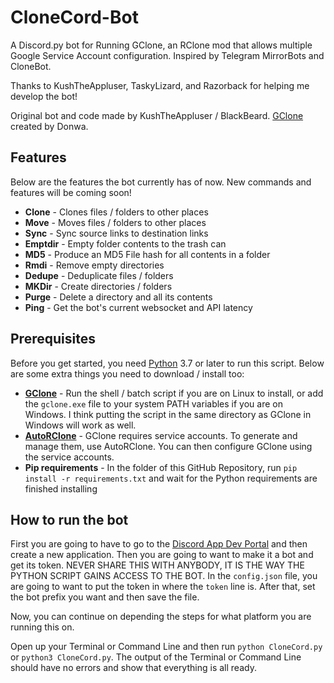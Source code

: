 # CloneCord-Bot
A Discord.py bot for Running GClone, an RClone mod that allows multiple Google Service Account configuration. Inspired by Telegram MirrorBots and CloneBot.

Thanks to KushTheAppluser, TaskyLizard, and Razorback for helping me develop the bot!

Original bot and code made by KushTheAppluser / BlackBeard. [GClone](https://github.com/donwa/gclone) created by Donwa.

## Features
Below are the features the bot currently has of now. New commands and features will be coming soon!
- **Clone** - Clones files / folders to other places
- **Move** - Moves files / folders to other places
- **Sync** - Sync source links to destination links
- **Emptdir** - Empty folder contents to the trash can
- **MD5** - Produce an MD5 File hash for all contents in a folder
- **Rmdi** - Remove empty directories
- **Dedupe** - Deduplicate files / folders
- **MKDir** - Create directories / folders
- **Purge** - Delete a directory and all its contents
- **Ping** - Get the bot's current websocket and API latency

## Prerequisites
Before you get started, you need [Python](https://python.org) 3.7 or later to run this script. Below are some extra things you need to download / install too:

- **[GClone](https://github.com/donwa/gclone)** - Run the shell / batch script if you are on Linux to install, or add the `gclone.exe` file to your system PATH variables if you are on Windows. I think putting the script in the same directory as GClone in Windows will work as well.
- **[AutoRClone](https://github.com/xyou365/autorclone)** - GClone requires service accounts. To generate and manage them, use AutoRClone. You can then configure GClone using the service accounts.
- **Pip requirements** - In the folder of this GitHub Repository, run `pip install -r requirements.txt` and wait for the Python requirements are finished installing

## How to run the bot
First you are going to have to go to the [Discord App Dev Portal](https://discord.com/developers/applications) and then create a new application. Then you are going to want to make it a bot and get its token. NEVER SHARE THIS WITH ANYBODY, IT IS THE WAY THE PYTHON SCRIPT GAINS ACCESS TO THE BOT. In the `config.json` file, you are going to want to put the token in where the `token` line is. After that, set the bot prefix you want and then save the file.

Now, you can continue on depending the steps for what platform you are running this on.

Open up your Terminal or Command Line and then run `python CloneCord.py` or `python3 CloneCord.py`. The output of the Terminal or Command Line should have no errors and show that everything is all ready.
